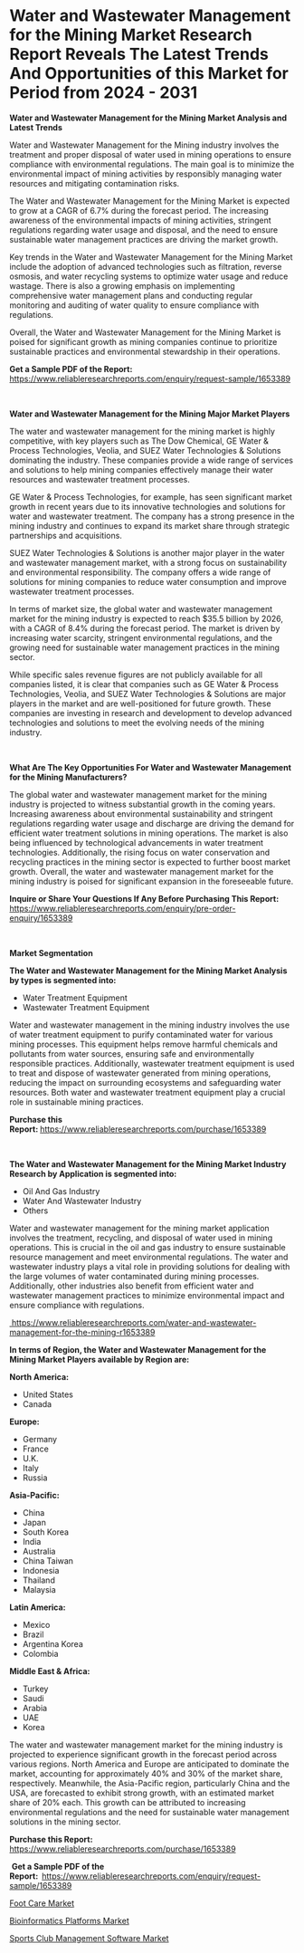<p><h1>Water and Wastewater Management for the Mining Market Research Report Reveals The Latest Trends And Opportunities of this Market for Period from 2024 - 2031</h1></p><p><strong>Water and Wastewater Management for the Mining Market Analysis and Latest Trends</strong></p>
<p><p>Water and Wastewater Management for the Mining industry involves the treatment and proper disposal of water used in mining operations to ensure compliance with environmental regulations. The main goal is to minimize the environmental impact of mining activities by responsibly managing water resources and mitigating contamination risks.</p><p>The Water and Wastewater Management for the Mining Market is expected to grow at a CAGR of 6.7% during the forecast period. The increasing awareness of the environmental impacts of mining activities, stringent regulations regarding water usage and disposal, and the need to ensure sustainable water management practices are driving the market growth.</p><p>Key trends in the Water and Wastewater Management for the Mining Market include the adoption of advanced technologies such as filtration, reverse osmosis, and water recycling systems to optimize water usage and reduce wastage. There is also a growing emphasis on implementing comprehensive water management plans and conducting regular monitoring and auditing of water quality to ensure compliance with regulations.</p><p>Overall, the Water and Wastewater Management for the Mining Market is poised for significant growth as mining companies continue to prioritize sustainable practices and environmental stewardship in their operations.</p></p>
<p><strong>Get a Sample PDF of the Report:&nbsp;</strong> <a href="https://www.reliableresearchreports.com/enquiry/request-sample/1653389">https://www.reliableresearchreports.com/enquiry/request-sample/1653389</a></p>
<p>&nbsp;</p>
<p><strong>Water and Wastewater Management for the Mining Major Market Players</strong></p>
<p><p>The water and wastewater management for the mining market is highly competitive, with key players such as The Dow Chemical, GE Water & Process Technologies, Veolia, and SUEZ Water Technologies & Solutions dominating the industry. These companies provide a wide range of services and solutions to help mining companies effectively manage their water resources and wastewater treatment processes.</p><p>GE Water & Process Technologies, for example, has seen significant market growth in recent years due to its innovative technologies and solutions for water and wastewater treatment. The company has a strong presence in the mining industry and continues to expand its market share through strategic partnerships and acquisitions.</p><p>SUEZ Water Technologies & Solutions is another major player in the water and wastewater management market, with a strong focus on sustainability and environmental responsibility. The company offers a wide range of solutions for mining companies to reduce water consumption and improve wastewater treatment processes.</p><p>In terms of market size, the global water and wastewater management market for the mining industry is expected to reach $35.5 billion by 2026, with a CAGR of 8.4% during the forecast period. The market is driven by increasing water scarcity, stringent environmental regulations, and the growing need for sustainable water management practices in the mining sector.</p><p>While specific sales revenue figures are not publicly available for all companies listed, it is clear that companies such as GE Water & Process Technologies, Veolia, and SUEZ Water Technologies & Solutions are major players in the market and are well-positioned for future growth. These companies are investing in research and development to develop advanced technologies and solutions to meet the evolving needs of the mining industry.</p></p>
<p>&nbsp;</p>
<p><strong>What Are The Key Opportunities For Water and Wastewater Management for the Mining Manufacturers?</strong></p>
<p><p>The global water and wastewater management market for the mining industry is projected to witness substantial growth in the coming years. Increasing awareness about environmental sustainability and stringent regulations regarding water usage and discharge are driving the demand for efficient water treatment solutions in mining operations. The market is also being influenced by technological advancements in water treatment technologies. Additionally, the rising focus on water conservation and recycling practices in the mining sector is expected to further boost market growth. Overall, the water and wastewater management market for the mining industry is poised for significant expansion in the foreseeable future.</p></p>
<p><strong>Inquire or Share Your Questions If Any Before Purchasing This Report:</strong> <a href="https://www.reliableresearchreports.com/enquiry/pre-order-enquiry/1653389">https://www.reliableresearchreports.com/enquiry/pre-order-enquiry/1653389</a></p>
<p>&nbsp;</p>
<p><strong>Market Segmentation</strong></p>
<p><strong>The Water and Wastewater Management for the Mining Market Analysis by types is segmented into:</strong></p>
<p><ul><li>Water Treatment Equipment</li><li>Wastewater Treatment Equipment</li></ul></p>
<p><p>Water and wastewater management in the mining industry involves the use of water treatment equipment to purify contaminated water for various mining processes. This equipment helps remove harmful chemicals and pollutants from water sources, ensuring safe and environmentally responsible practices. Additionally, wastewater treatment equipment is used to treat and dispose of wastewater generated from mining operations, reducing the impact on surrounding ecosystems and safeguarding water resources. Both water and wastewater treatment equipment play a crucial role in sustainable mining practices.</p></p>
<p><strong>Purchase this Report:&nbsp;</strong><a href="https://www.reliableresearchreports.com/purchase/1653389">https://www.reliableresearchreports.com/purchase/1653389</a></p>
<p>&nbsp;</p>
<p><strong>The Water and Wastewater Management for the Mining Market Industry Research by Application is segmented into:</strong></p>
<p><ul><li>Oil And Gas Industry</li><li>Water And Wastewater Industry</li><li>Others</li></ul></p>
<p><p>Water and wastewater management for the mining market application involves the treatment, recycling, and disposal of water used in mining operations. This is crucial in the oil and gas industry to ensure sustainable resource management and meet environmental regulations. The water and wastewater industry plays a vital role in providing solutions for dealing with the large volumes of water contaminated during mining processes. Additionally, other industries also benefit from efficient water and wastewater management practices to minimize environmental impact and ensure compliance with regulations.</p></p>
<p><a href="https://www.reliableresearchreports.com/water-and-wastewater-management-for-the-mining-r1653389">&nbsp;https://www.reliableresearchreports.com/water-and-wastewater-management-for-the-mining-r1653389</a></p>
<p><strong>In terms of Region, the Water and Wastewater Management for the Mining Market Players available by Region are:</strong></p>
<p>
    <p> <strong> North America: </strong>
        <ul>
            <li>United States</li>
            <li>Canada</li>
        </ul>
        </p> 
    <p> <strong> Europe: </strong>
        <ul>
            <li>Germany</li>
            <li>France</li>
            <li>U.K.</li>
            <li>Italy</li>
            <li>Russia</li>
        </ul>
        </p> 
    <p> <strong> Asia-Pacific: </strong>
        <ul>
            <li>China</li>
            <li>Japan</li>
            <li>South Korea</li>
            <li>India</li>
            <li>Australia</li>
            <li>China Taiwan</li>
            <li>Indonesia</li>
            <li>Thailand</li>
            <li>Malaysia</li>
        </ul>
        </p> 
    <p> <strong> Latin America: </strong>
        <ul>
            <li>Mexico</li>
            <li>Brazil</li>
            <li>Argentina Korea</li>
            <li>Colombia</li>
        </ul>
        </p> 
    <p> <strong> Middle East & Africa: </strong>
        <ul>
            <li>Turkey</li>
            <li>Saudi</li>
            <li>Arabia</li>
            <li>UAE</li>
            <li>Korea</li>
        </ul>
    </p>
    </p>
<p><p>The water and wastewater management market for the mining industry is projected to experience significant growth in the forecast period across various regions. North America and Europe are anticipated to dominate the market, accounting for approximately 40% and 30% of the market share, respectively. Meanwhile, the Asia-Pacific region, particularly China and the USA, are forecasted to exhibit strong growth, with an estimated market share of 20% each. This growth can be attributed to increasing environmental regulations and the need for sustainable water management solutions in the mining sector.</p></p>
<p><strong>Purchase this Report: </strong><a href="https://www.reliableresearchreports.com/purchase/1653389">https://www.reliableresearchreports.com/purchase/1653389</a></p>
<p>&nbsp;<strong>Get a Sample PDF of the Report:&nbsp;&nbsp;</strong><a href="https://www.reliableresearchreports.com/enquiry/request-sample/1653389">https://www.reliableresearchreports.com/enquiry/request-sample/1653389</a></p>
<p><strong></strong></p>
<p><p><a href="https://www.linkedin.com/pulse/foot-care-market-size-trends-complete-industry-overview-2024-1owxc">Foot Care Market</a></p><p><a href="https://www.linkedin.com/pulse/bioinformatics-platforms-market-comprehensive-assessment-type-kcscc">Bioinformatics Platforms Market</a></p><p><a href="https://www.linkedin.com/pulse/analyzing-sports-club-management-software-market-global-industry-rve1c">Sports Club Management Software Market</a></p></p>